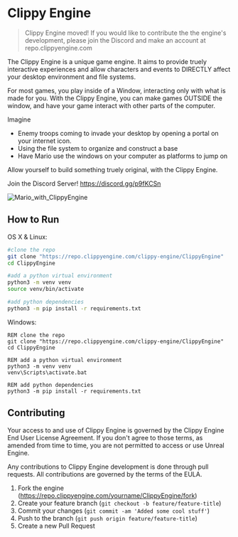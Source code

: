 # Clippy Engine

> Clippy Engine moved! If you would like to contribute the the engine's development, please join the Discord and make an account at repo.clippyengine.com

The Clippy Engine is a unique game engine. It aims to provide truely interactive experiences and allow characters and events to DIRECTLY affect your desktop environment and file systems.

For most games, you play inside of a Window, interacting only with what is made for you. With the Clippy Engine, you can make games OUTSIDE the window, and have your game interact with other parts of the computer.

Imagine
  - Enemy troops coming to invade your desktop by opening a portal on your internet icon.
  - Using the file system to organize and construct a base
  - Have Mario use the windows on your computer as platforms to jump on
 
Allow yourself to build something truely original, with the Clippy Engine.

Join the Discord Server!
https://discord.gg/p9fKCSn


![Mario_with_ClippyEngine](https://cdn.discordapp.com/attachments/564874069422637073/566867520804356096/ClippyEngineMario.gif)

## How to Run

OS X & Linux:

```sh
#clone the repo
git clone "https://repo.clippyengine.com/clippy-engine/ClippyEngine"
cd ClippyEngine

#add a python virtual environment
python3 -m venv venv
source venv/bin/activate

#add python dependencies
python3 -m pip install -r requirements.txt
```

Windows:

```batch
REM clone the repo
git clone "https://repo.clippyengine.com/clippy-engine/ClippyEngine"
cd ClippyEngine

REM add a python virtual environment
python3 -m venv venv
venv\Scripts\activate.bat

REM add python dependencies
python3 -m pip install -r requirements.txt
```

## Contributing
Your access to and use of Clippy Engine is governed by the Clippy Engine End User License Agreement. If you don't agree to those terms, as amended from time to time, you are not permitted to access or use Unreal Engine.

Any contributions to Clippy Engine development is done through pull requests. All contributions are governed by the terms of the EULA.

1. Fork the engine (<https://repo.clippyengine.com/yourname/ClippyEngine/fork>)
2. Create your feature branch (`git checkout -b feature/feature-title`)
3. Commit your changes (`git commit -am 'Added some cool stuff'`)
4. Push to the branch (`git push origin feature/feature-title`)
5. Create a new Pull Request



